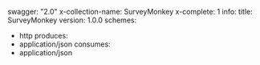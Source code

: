 swagger: "2.0"
x-collection-name: SurveyMonkey
x-complete: 1
info:
  title: SurveyMonkey
  version: 1.0.0
schemes:
- http
produces:
- application/json
consumes:
- application/json
